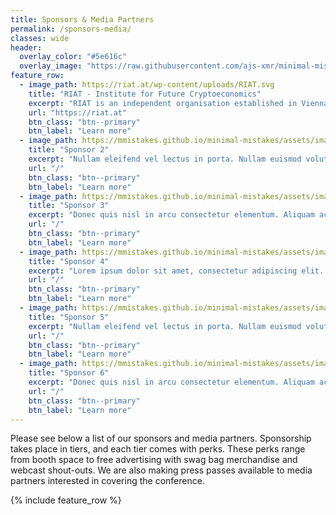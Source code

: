 ```yaml
---
title: Sponsors & Media Partners
permalink: /sponsors-media/
classes: wide
header:
  overlay_color: "#5e616c"
  overlay_image: "https://raw.githubusercontent.com/ajs-xmr/minimal-mistakes/master/assets/images/berlin-banner.jpg"
feature_row:
  - image_path: https://riat.at/wp-content/uploads/RIAT.svg
    title: "RIAT - Institute for Future Cryptoeconomics"
    excerpt: "RIAT is an independent organisation established in Vienna in 2012. It consists of an international network of researchers, developers and experimentalists who seek to advance the adoption of cryptography and privacy technology across disciplines."
    url: "https://riat.at"
    btn_class: "btn--primary"
    btn_label: "Learn more"
  - image_path: https://mmistakes.github.io/minimal-mistakes/assets/images/mm-customizable-feature.png
    title: "Sponsor 2"
    excerpt: "Nullam eleifend vel lectus in porta. Nullam euismod volutpat congue. Fusce at nunc nibh."
    url: "/"
    btn_class: "btn--primary"
    btn_label: "Learn more"
  - image_path: https://mmistakes.github.io/minimal-mistakes/assets/images/mm-customizable-feature.png
    title: "Sponsor 3"
    excerpt: "Donec quis nisl in arcu consectetur elementum. Aliquam ac risus nulla."
    url: "/"
    btn_class: "btn--primary"
    btn_label: "Learn more"
  - image_path: https://mmistakes.github.io/minimal-mistakes/assets/images/mm-customizable-feature.png
    title: "Sponsor 4"
    excerpt: "Lorem ipsum dolor sit amet, consectetur adipiscing elit. Quisque sed est elit."
    url: "/"
    btn_class: "btn--primary"
    btn_label: "Learn more"
  - image_path: https://mmistakes.github.io/minimal-mistakes/assets/images/mm-customizable-feature.png
    title: "Sponsor 5"
    excerpt: "Nullam eleifend vel lectus in porta. Nullam euismod volutpat congue. Fusce at nunc nibh."
    url: "/"
    btn_class: "btn--primary"
    btn_label: "Learn more"
  - image_path: https://mmistakes.github.io/minimal-mistakes/assets/images/mm-customizable-feature.png
    title: "Sponsor 6"
    excerpt: "Donec quis nisl in arcu consectetur elementum. Aliquam ac risus nulla."
    url: "/"
    btn_class: "btn--primary"
    btn_label: "Learn more"
---
```


Please see below a list of our sponsors and media partners. Sponsorship takes place in tiers, and each tier comes with perks. These perks range from booth space to free advertising with swag bag merchandise and webcast shout-outs. We are also making press passes available to media partners interested in covering the conference.

{% include feature_row %}
